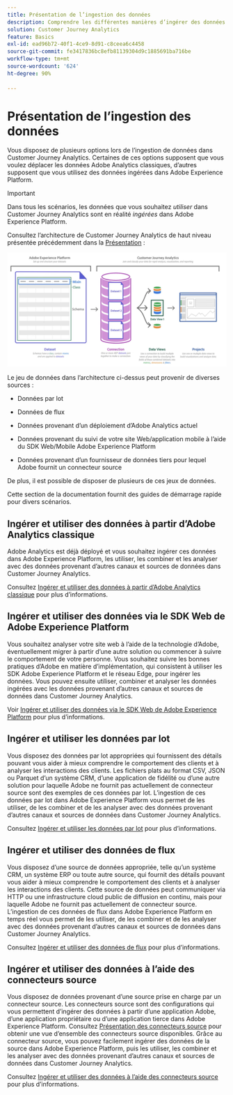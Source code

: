 ```yaml
---
title: Présentation de l’ingestion des données
description: Comprendre les différentes manières d’ingérer des données dans Customer Journey Analytics
solution: Customer Journey Analytics
feature: Basics
exl-id: ead96b72-40f1-4ce9-8d91-c8ceea6c4458
source-git-commit: fe3417836bc8efb81139304d9c1885691ba716be
workflow-type: tm+mt
source-wordcount: '624'
ht-degree: 90%

---
```


# Présentation de l’ingestion des données

Vous disposez de plusieurs options lors de l’ingestion de données dans Customer Journey Analytics. Certaines de ces options supposent que vous voulez déplacer les données Adobe Analytics classiques, d’autres supposent que vous utilisez des données ingérées dans Adobe Experience Platform.

>[!IMPORTANT]
>
>Dans tous les scénarios, les données que vous souhaitez _utiliser_ dans Customer Journey Analytics sont en réalité _ingérées_ dans Adobe Experience Platform.


Consultez l’architecture de Customer Journey Analytics de haut niveau présentée précédemment dans la [Présentation](https://experienceleague.adobe.com/docs/analytics-platform/using/cja-overview/cja-overview.html?lang=fr) :

![Customer Journey Analytics](./assets/cja-architecture.png)

Le jeu de données dans l’architecture ci-dessus peut provenir de diverses sources :

- Données par lot

- Données de flux

- Données provenant d’un déploiement d’Adobe Analytics actuel

- Données provenant du suivi de votre site Web/application mobile à l’aide du SDK Web/Mobile Adobe Experience Platform

- Données provenant d’un fournisseur de données tiers pour lequel Adobe fournit un connecteur source

De plus, il est possible de disposer de plusieurs de ces jeux de données.

Cette section de la documentation fournit des guides de démarrage rapide pour divers scénarios.

## Ingérer et utiliser des données à partir d’Adobe Analytics classique

Adobe Analytics est déjà déployé et vous souhaitez ingérer ces données dans Adobe Experience Platform, les utiliser, les combiner et les analyser avec des données provenant d’autres canaux et sources de données dans Customer Journey Analytics.

Consultez [Ingérer et utiliser des données à partir d’Adobe Analytics classique](./analytics.md) pour plus d’informations.

## Ingérer et utiliser des données via le SDK Web de Adobe Experience Platform

Vous souhaitez analyser votre site web à l’aide de la technologie d’Adobe, éventuellement migrer à partir d’une autre solution ou commencer à suivre le comportement de votre personne. Vous souhaitez suivre les bonnes pratiques d’Adobe en matière d’implémentation, qui consistent à utiliser les SDK Adobe Experience Platform et le réseau Edge, pour ingérer les données. Vous pouvez ensuite utiliser, combiner et analyser les données ingérées avec les données provenant d’autres canaux et sources de données dans Customer Journey Analytics.

Voir [Ingérer et utiliser des données via le SDK Web de Adobe Experience Platform](./aepwebsdk.md) pour plus d’informations.

## Ingérer et utiliser les données par lot

Vous disposez des données par lot appropriées qui fournissent des détails pouvant vous aider à mieux comprendre le comportement des clients et à analyser les interactions des clients. Les fichiers plats au format CSV, JSON ou Parquet d’un système CRM, d’une application de fidélité ou d’une autre solution pour laquelle Adobe ne fournit pas actuellement de connecteur source sont des exemples de ces données par lot. L’ingestion de ces données par lot dans Adobe Experience Platform vous permet de les utiliser, de les combiner et de les analyser avec des données provenant d’autres canaux et sources de données dans Customer Journey Analytics.

Consultez [Ingérer et utiliser les données par lot](./batch.md) pour plus d’informations.

## Ingérer et utiliser des données de flux

Vous disposez d’une source de données appropriée, telle qu’un système CRM, un système ERP ou toute autre source, qui fournit des détails pouvant vous aider à mieux comprendre le comportement des clients et à analyser les interactions des clients. Cette source de données peut communiquer via HTTP ou une infrastructure cloud public de diffusion en continu, mais pour laquelle Adobe ne fournit pas actuellement de connecteur source. L’ingestion de ces données de flux dans Adobe Experience Platform en temps réel vous permet de les utiliser, de les combiner et de les analyser avec des données provenant d’autres canaux et sources de données dans Customer Journey Analytics.

Consultez [Ingérer et utiliser des données de flux](./streaming.md) pour plus d’informations.

## Ingérer et utiliser des données à l’aide des connecteurs source

Vous disposez de données provenant d’une source prise en charge par un connecteur source. Les connecteurs source sont des configurations qui vous permettent d’ingérer des données à partir d’une application Adobe, d’une application propriétaire ou d’une application tierce dans Adobe Experience Platform. Consultez [Présentation des connecteurs source](https://experienceleague.adobe.com/docs/experience-platform/sources/home.html?lang=fr) pour obtenir une vue d’ensemble des connecteurs source disponibles. Grâce au connecteur source, vous pouvez facilement ingérer des données de la source dans Adobe Experience Platform, puis les utiliser, les combiner et les analyser avec des données provenant d’autres canaux et sources de données dans Customer Journey Analytics.

Consultez [Ingérer et utiliser des données à l’aide des connecteurs source](./sources.md) pour plus d’informations.
